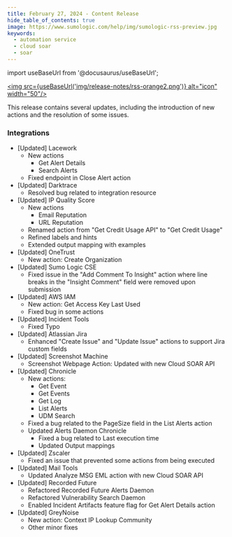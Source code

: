 ```yaml
---
title: February 27, 2024 - Content Release
hide_table_of_contents: true
image: https://www.sumologic.com/help/img/sumologic-rss-preview.jpg
keywords:
  - automation service
  - cloud soar
  - soar
---
```


import useBaseUrl from '@docusaurus/useBaseUrl';

<a href="https://www.sumologic.com/help/release-notes-csoar/rss.xml"><img src={useBaseUrl('img/release-notes/rss-orange2.png')} alt="icon" width="50"/></a>

This release contains several updates, including the introduction of new actions and the resolution of some issues.

### Integrations

* [Updated] Lacework
  * New actions
    * Get Alert Details
    * Search Alerts
  * Fixed endpoint in Close Alert action
* [Updated] Darktrace
  * Resolved bug related to integration resource
* [Updated] IP Quality Score
  * New actions
    * Email Reputation
    * URL Reputation
  * Renamed action from "Get Credit Usage API" to "Get Credit Usage"
  * Refined labels and hints
  * Extended output mapping with examples
* [Updated] OneTrust
  * New action: Create Organization
* [Updated] Sumo Logic CSE
  * Fixed issue in the "Add Comment To Insight" action where line breaks in the "Insight Comment" field were removed upon submission
* [Updated] AWS IAM
  * New action: Get Access Key Last Used
  * Fixed bug in some actions
* [Updated] Incident Tools
  * Fixed Typo
* [Updated] Atlassian Jira
  * Enhanced "Create Issue" and "Update Issue" actions to support Jira custom fields
* [Updated] Screenshot Machine
  * Screenshot Webpage Action: Updated with new Cloud SOAR API
* [Updated] Chronicle
  * New actions:
    * Get Event
    * Get Events
    * Get Log
    * List Alerts
    * UDM Search
  * Fixed a bug related to the PageSize field in the List Alerts action
  * Updated Alerts Daemon Chronicle
    * Fixed a bug related to Last execution time
    * Updated Output mappings
* [Updated] Zscaler
  * Fixed an issue that prevented some actions from being executed
* [Updated] Mail Tools
  * Updated Analyze MSG EML action with new Cloud SOAR API
* [Updated] Recorded Future
  * Refactored Recorded Future Alerts Daemon
  * Refactored Vulnerability Search Daemon
  * Enabled Incident Artifacts feature flag for Get Alert Details action
* [Updated] GreyNoise
  * New action: Context IP Lookup Community
  * Other minor fixes

